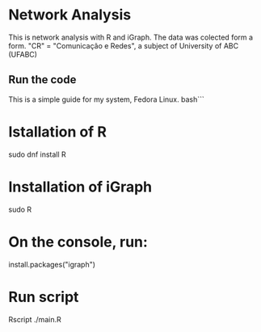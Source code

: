 # Network Analysis

This is network analysis with R and iGraph. The data was colected form a form.
"CR" = "Comunicação e Redes", a subject of University of ABC (UFABC)


## Run the code
This is a simple guide for my system, Fedora Linux.
bash```
# Istallation of R
sudo dnf install R

# Installation of iGraph
sudo R
# On the console, run:
install.packages("igraph")

# Run script
Rscript ./main.R
```
